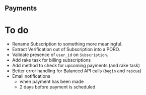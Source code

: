 Payments
--

To do
==
- Rename Subscription to something more meaningful.
- Extract Verification out of Subscription into a PORO.
- Validate presence of `user_id` on `Subscription`.
- Add rake task for billing subscriptions
- Add method to check for upcoming payments (and rake task)
- Better error handling for Balanced API calls (`begin` and `rescue`)
- Email notifications
  - when payment has been made
  - 2 days before payment is scheduled
